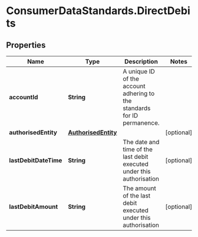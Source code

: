 # ConsumerDataStandards.DirectDebits

## Properties
Name | Type | Description | Notes
------------ | ------------- | ------------- | -------------
**accountId** | **String** | A unique ID of the account adhering to the standards for ID permanence. | 
**authorisedEntity** | [**AuthorisedEntity**](AuthorisedEntity.md) |  | [optional] 
**lastDebitDateTime** | **String** | The date and time of the last debit executed under this authorisation | [optional] 
**lastDebitAmount** | **String** | The amount of the last debit executed under this authorisation | [optional] 



